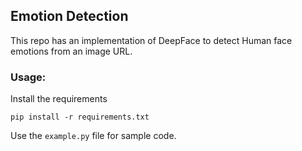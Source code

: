 ## **Emotion Detection**
This repo has an implementation of DeepFace to detect Human face emotions from an image URL.

### **Usage**:
Install the requirements

```shell
pip install -r requirements.txt
```

Use the ```example.py``` file for sample code.